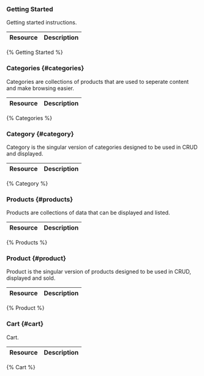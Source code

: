 <!--
@title Documentation
@author Moltin Ltd
@description Moltin beta API documentation
-->

### Getting Started
Getting started instructions.

Resource | Description
---------|------------
{% Getting Started %}

### Categories {#categories}
Categories are collections of products that are used to seperate content and make browsing easier.

Resource | Description
---------|------------
{% Categories %}

### Category {#category}
Category is the singular version of categories designed to be used in CRUD and displayed.

Resource | Description
---------|------------
{% Category %}

### Products {#products}
Products are collections of data that can be displayed and listed.

Resource | Description
---------|------------
{% Products %}

### Product {#product}
Product is the singular version of products designed to be used in CRUD, displayed and sold.

Resource | Description
---------|------------
{% Product %}

### Cart {#cart}
Cart.

Resource | Description
---------|------------
{% Cart %}
